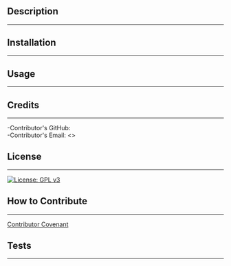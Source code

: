 
  #    

  ## Description
  ---

     

  ## Installation
  ---

     

  ## Usage
  ---

     

  ## Credits
  ---

  -Contributor's GitHub: [](github.com/)   
  -Contributor's Email: <>   

  ## License
  ---

  
  [![License: GPL v3](https://img.shields.io/badge/License-GPLv3-blue.svg)](https://www.gnu.org/licenses/gpl-3.0)   

  ## How to Contribute
  ---

     

  [Contributor Covenant](https://www.contributor-covenant.org/)   

  ## Tests
  ---

     

  